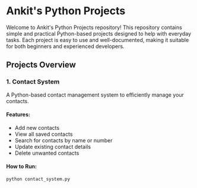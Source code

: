 # Ankit's Python Projects

Welcome to Ankit's Python Projects repository! This repository contains simple and practical Python-based projects designed to help with everyday tasks. Each project is easy to use and well-documented, making it suitable for both beginners and experienced developers.

## Projects Overview

### 1. Contact System
A Python-based contact management system to efficiently manage your contacts.

#### Features:
- Add new contacts
- View all saved contacts
- Search for contacts by name or number
- Update existing contact details
- Delete unwanted contacts

#### How to Run:
```bash
python contact_system.py

